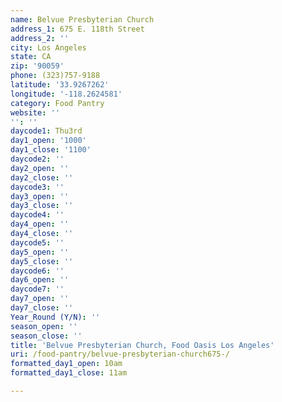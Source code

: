 ```yaml
---
name: Belvue Presbyterian Church
address_1: 675 E. 118th Street
address_2: ''
city: Los Angeles
state: CA
zip: '90059'
phone: (323)757-9188
latitude: '33.9267262'
longitude: '-118.2624581'
category: Food Pantry
website: ''
'': ''
daycode1: Thu3rd
day1_open: '1000'
day1_close: '1100'
daycode2: ''
day2_open: ''
day2_close: ''
daycode3: ''
day3_open: ''
day3_close: ''
daycode4: ''
day4_open: ''
day4_close: ''
daycode5: ''
day5_open: ''
day5_close: ''
daycode6: ''
day6_open: ''
daycode7: ''
day7_open: ''
day7_close: ''
Year_Round (Y/N): ''
season_open: ''
season_close: ''
title: 'Belvue Presbyterian Church, Food Oasis Los Angeles'
uri: /food-pantry/belvue-presbyterian-church675-/
formatted_day1_open: 10am
formatted_day1_close: 11am

---
```

